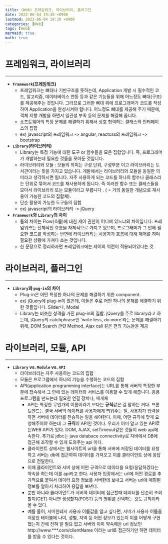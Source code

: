 ```yaml
---
title: (Web) 프레임워크, 라이브러리, 플러그인
date: 2022-06-04 19:30 +0900
lastmod: 2022-06-04 19:30 +0900
categories: [Web]
tags: [Web]
mermaid: true
math: true
---
```

# **프레임워크, 라이브러리**
---

- **`Framework`(프레임워크)**
    - 프레임워크는 뼈대나 기반구조를 뜻하는데, Application 개발 시 필수적인 코드, 알고리즘, 데이터베이스 연동 등과 같은 기능들을 위해 어느정도 뼈대(구조)를 제공해주는 것입니다. 그러므로 그러한 뼈대 위에 프로그래머가 코드를 작성하여 Application을 완성시켜야 합니다. 어느정도 뼈대를 제공해 주기 때문에, 객체 지향 개발을 하면서 일관성 부족 등의 문제를 해결해 줍니다.
    - 소프트웨어의 특정 문제를 해결하기 위해서 상호 협력하는 클래스와 인터페이스의 집합
    - ex) javascript의 프레임워크 -> angular, reactcss의 프레임워크 -> bootstrap
- **`Library`(라이브러리)**
    - Library는 특정 기능에 대한 도구 or 함수들을 모은 집합입니다. 즉, 프로그래머가 개발하는데 필요한 것들을 모아둔 것입니다.
    - 라이브러리와 모듈 : 모듈의 의미는 구성 단위, 구성부분 이고 라이브러리는 도서관이라는 뜻을 가지고 있습니다. 개발에서는 라이브러리와 모듈을 동일한 의미라고 생각하시면 됩니다. 자주 사용하게 되는 코드를 하나의 함수나 클래스라는 단위로 묶어서 코드를 재사용하게 됩니다. 즉 이러한 함수 또는 클레스들을 모아서 라이브러리 또는 모듈이라고 부릅니다 . ( = 거의 동일한 개념으로 재사용이 가능한 코드의 집합체).
    - 단순 활용이 가능한 도구들의 집합
    - ex) javascript의 라이브러리 -> jQuery
- **`Framework`와 `Library`의 차이**
    - 둘의 차이는 Flow(흐름)에 대한 제어 권한이 어디에 있느냐의 차이입니다. 프레임워크는 전체적인 흐름을 자체적으로 가지고 있으며, 프로그래머가 그 안에 필요한 코드를 작성하는 반면에 라이브러리는 사용자가 흐름에 대해 제어를 하며 필요한 상황에 가져다 쓰는 것입니다.
    - 한 문장으로 정리하자면 프레임워크에는 제어의 역전이 적용되어있다는 것
    

# **라이브러리, 플러그인**
---

- **`Library`와 `pug-in`의 차이**
    - Plug-in은 어떤 특정한 하나의 문제를 해결하기 위한 component.
    - ex) jQuery에 plug-in이 많은데, 이들은 주로 어떤 하나의 문제를 해결하기 위한 것들입니다. Slider나, Modal
    - Library는 비슷한 성격을 가진 plug-in의 집합. jQuery를 주로 library라고 하는데, jQuery의 catchphrase인 'write less, do more'라는 문제를 해결하기 위해, DOM Search 관련 Method, Ajax call 같은 편의 기능들을 제공

# **라이브러리, 모듈, API**
---

- **`Library` vs. `Module` vs. `API`**
    - 라이브러리는 자주 사용하는 코드의 집합
    - 모듈은 프로그램에서 하나의 기능을 수행하는 코드의 집합
    - API(application programming interface)는 URL를 통해 서버의 특정한 부분에 접속해서 그 안에 있는 데이터와 서비스를 이용할 수 있게 해줍니다. 응용 프로그램을 만드는데 필요한 연결 장치나, 매개체
        - API는 특정한 무언가의 이름이라기 보다는 **규칙**같은 걸 말하는 거다. 프론트엔드는 결국 서버의 데이터를 사용자에게 띄워주는 일, 사용자가 입력을 하면 서버에 데이터를 전송하는 일을 해야한다. 이때, 어떤 규칙에 맞게 요청해주어야 하는데 그 **규칙**이 API인 것이다. 우리가 이미 알고 있는 API로는WEB API가 있다. DOM, AJAX, setTimeout같은 것들이 web api에 속한다. 추가로 jdbc는 java databace connectivity로 자바에서 DB에 접근해 조작할 수 있게 도와주는 api 이다. 
        - 클라이언트 상에서는 웹사이트의 url을 통해 서버에 저장된 데이터를 요청하고 서버는 db에 접근하여 데이터를 가져오고 이를 클라이언트 상에 응답으로 전달한다.
        - 이때 클라이언트와 서버 상에 어떤 규격으로 데이터를 요청/응답하겠다는 약속을 하는데 이를 api라고 한다. 사용자 입장에서는 url에 어떤 경로를 추가적으로 붙여서 데이터 요청 정보를 서버한테 보내고 서버는 url에 매핑된 정보를 알아서 처리하여 응답을 보낸다.
        - 뿐만 아니라 클라이언트가 서버쪽 데이터에 접근할때 데이터를 단순히 조회할지(GET) 아니면 생성할지(POST) 등의 행위를 선택하는 것도 규칙이라 볼 수 있다. 
        - 예를 들어, 서버한테서 사용자 이름값을 알고 싶다면, 서버가 사용자 이름을 저장한 테이블에 나이, 성별, 지역 등 어떤 정보가 있는지 이를 어떻게 구현했는지 간에 전혀 알 필요 없고 서버와 이미 약속해둔 url 정보인 http://www.***.com/clientName 이라는 url로 접근하기만 하면 데이터를 받을 수 있다는 것이다.
        